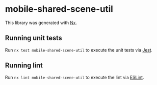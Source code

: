 # mobile-shared-scene-util

This library was generated with [Nx](https://nx.dev).

## Running unit tests

Run `nx test mobile-shared-scene-util` to execute the unit tests via [Jest](https://jestjs.io).

## Running lint

Run `nx lint mobile-shared-scene-util` to execute the lint via [ESLint](https://eslint.org/).
